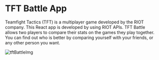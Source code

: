 <h1>TFT Battle App</h1>

Teamfight Tactics (TFT) is a multiplayer game developed by the RIOT company. This React app is developed by using RIOT APIs. TFT Battle allows two players to compare their stats on the games they play together. You can find out who is better by comparing yourself with your friends, or any other person you want.

![tftBattleImg](https://user-images.githubusercontent.com/104498582/206886167-4c619005-f77c-4610-89ca-95ee1fe75dc7.png)




